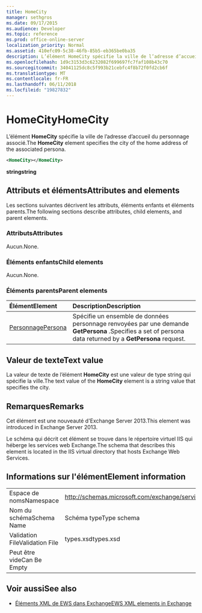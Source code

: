 ```yaml
---
title: HomeCity
manager: sethgros
ms.date: 09/17/2015
ms.audience: Developer
ms.topic: reference
ms.prod: office-online-server
localization_priority: Normal
ms.assetid: 410efc09-5c38-46fb-85b5-eb365be0ba35
description: L’élément HomeCity spécifie la ville de l’adresse d’accueil du personnage associé.
ms.openlocfilehash: 1d9c3153d3c6232082f699697fc7faf108b43c70
ms.sourcegitcommit: 34041125dc8c5f993b21cebfc4f8b72f0fd2cb6f
ms.translationtype: MT
ms.contentlocale: fr-FR
ms.lasthandoff: 06/11/2018
ms.locfileid: "19827832"
---
```

# <a name="homecity"></a><span data-ttu-id="04734-103">HomeCity</span><span class="sxs-lookup"><span data-stu-id="04734-103">HomeCity</span></span>

<span data-ttu-id="04734-104">L’élément **HomeCity** spécifie la ville de l’adresse d’accueil du personnage associé.</span><span class="sxs-lookup"><span data-stu-id="04734-104">The **HomeCity** element specifies the city of the home address of the associated persona.</span></span> 
  
```XML
<HomeCity></HomeCity>
```

 <span data-ttu-id="04734-105">**string**</span><span class="sxs-lookup"><span data-stu-id="04734-105">**string**</span></span>
## <a name="attributes-and-elements"></a><span data-ttu-id="04734-106">Attributs et éléments</span><span class="sxs-lookup"><span data-stu-id="04734-106">Attributes and elements</span></span>

<span data-ttu-id="04734-107">Les sections suivantes décrivent les attributs, éléments enfants et éléments parents.</span><span class="sxs-lookup"><span data-stu-id="04734-107">The following sections describe attributes, child elements, and parent elements.</span></span>
  
### <a name="attributes"></a><span data-ttu-id="04734-108">Attributs</span><span class="sxs-lookup"><span data-stu-id="04734-108">Attributes</span></span>

<span data-ttu-id="04734-109">Aucun.</span><span class="sxs-lookup"><span data-stu-id="04734-109">None.</span></span>
  
### <a name="child-elements"></a><span data-ttu-id="04734-110">Éléments enfants</span><span class="sxs-lookup"><span data-stu-id="04734-110">Child elements</span></span>

<span data-ttu-id="04734-111">Aucun.</span><span class="sxs-lookup"><span data-stu-id="04734-111">None.</span></span>
  
### <a name="parent-elements"></a><span data-ttu-id="04734-112">Éléments parents</span><span class="sxs-lookup"><span data-stu-id="04734-112">Parent elements</span></span>

|<span data-ttu-id="04734-113">**Élément**</span><span class="sxs-lookup"><span data-stu-id="04734-113">**Element**</span></span>|<span data-ttu-id="04734-114">**Description**</span><span class="sxs-lookup"><span data-stu-id="04734-114">**Description**</span></span>|
|:-----|:-----|
|[<span data-ttu-id="04734-115">Personnage</span><span class="sxs-lookup"><span data-stu-id="04734-115">Persona</span></span>](persona.md) <br/> |<span data-ttu-id="04734-116">Spécifie un ensemble de données personnage renvoyées par une demande **GetPersona** .</span><span class="sxs-lookup"><span data-stu-id="04734-116">Specifies a set of persona data returned by a **GetPersona** request.</span></span>  <br/> |
   
## <a name="text-value"></a><span data-ttu-id="04734-117">Valeur de texte</span><span class="sxs-lookup"><span data-stu-id="04734-117">Text value</span></span>

<span data-ttu-id="04734-118">La valeur de texte de l’élément **HomeCity** est une valeur de type string qui spécifie la ville.</span><span class="sxs-lookup"><span data-stu-id="04734-118">The text value of the **HomeCity** element is a string value that specifies the city.</span></span> 
  
## <a name="remarks"></a><span data-ttu-id="04734-119">Remarques</span><span class="sxs-lookup"><span data-stu-id="04734-119">Remarks</span></span>

<span data-ttu-id="04734-120">Cet élément est une nouveauté d'Exchange Server 2013.</span><span class="sxs-lookup"><span data-stu-id="04734-120">This element was introduced in Exchange Server 2013.</span></span>
  
<span data-ttu-id="04734-121">Le schéma qui décrit cet élément se trouve dans le répertoire virtuel IIS qui héberge les services web Exchange.</span><span class="sxs-lookup"><span data-stu-id="04734-121">The schema that describes this element is located in the IIS virtual directory that hosts Exchange Web Services.</span></span>
  
## <a name="element-information"></a><span data-ttu-id="04734-122">Informations sur l'élément</span><span class="sxs-lookup"><span data-stu-id="04734-122">Element information</span></span>

|||
|:-----|:-----|
|<span data-ttu-id="04734-123">Espace de noms</span><span class="sxs-lookup"><span data-stu-id="04734-123">Namespace</span></span>  <br/> |http://schemas.microsoft.com/exchange/services/2006/types  <br/> |
|<span data-ttu-id="04734-124">Nom du schéma</span><span class="sxs-lookup"><span data-stu-id="04734-124">Schema Name</span></span>  <br/> |<span data-ttu-id="04734-125">Schéma type</span><span class="sxs-lookup"><span data-stu-id="04734-125">Type schema</span></span>  <br/> |
|<span data-ttu-id="04734-126">Validation File</span><span class="sxs-lookup"><span data-stu-id="04734-126">Validation File</span></span>  <br/> |<span data-ttu-id="04734-127">types.xsd</span><span class="sxs-lookup"><span data-stu-id="04734-127">types.xsd</span></span>  <br/> |
|<span data-ttu-id="04734-128">Peut être vide</span><span class="sxs-lookup"><span data-stu-id="04734-128">Can Be Empty</span></span>  <br/> ||
   
## <a name="see-also"></a><span data-ttu-id="04734-129">Voir aussi</span><span class="sxs-lookup"><span data-stu-id="04734-129">See also</span></span>



- [<span data-ttu-id="04734-130">Éléments XML de EWS dans Exchange</span><span class="sxs-lookup"><span data-stu-id="04734-130">EWS XML elements in Exchange</span></span>](ews-xml-elements-in-exchange.md)

